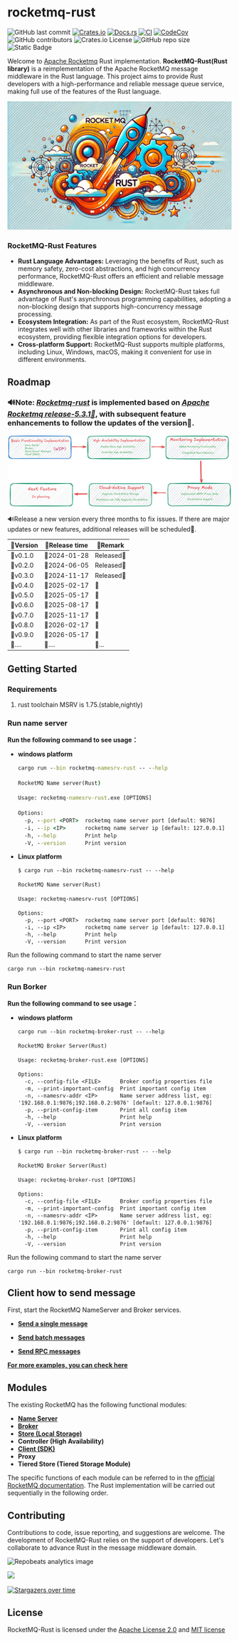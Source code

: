 # rocketmq-rust

![GitHub last commit](https://img.shields.io/github/last-commit/mxsm/rocketmq-rust) [![Crates.io](https://img.shields.io/crates/v/rocketmq-rust.svg)](https://crates.io/crates/rocketmq-rust) [![Docs.rs](https://docs.rs/rocketmq-rust/badge.svg)](https://docs.rs/rocketmq-rust) [![CI](https://github.com/mxsm/rocketmq-rust/workflows/CI/badge.svg)](https://github.com/mxsm/rocketmq-rust/actions) [![CodeCov][codecov-image]][codecov-url] ![GitHub contributors](https://img.shields.io/github/contributors/mxsm/rocketmq-rust) ![Crates.io License](https://img.shields.io/crates/l/rocketmq-rust) ![GitHub repo size](https://img.shields.io/github/repo-size/mxsm/rocketmq-rust) ![Static Badge](https://img.shields.io/badge/MSRV-1.75.0%2B-25b373)

Welcome to [Apache Rocketmq](https://github.com/apache/rocketmq) Rust implementation. **RocketMQ-Rust(Rust library)** is
a reimplementation of the Apache RocketMQ message middleware in the Rust language. This project aims to provide Rust
developers with a high-performance and reliable message queue service, making full use of the features of the Rust
language.

![](resources/Rocketmq-rust.png)

### RocketMQ-Rust Features

- **Rust Language Advantages:** Leveraging the benefits of Rust, such as memory safety, zero-cost abstractions, and high
  concurrency performance, RocketMQ-Rust offers an efficient and reliable message middleware.
- **Asynchronous and Non-blocking Design:** RocketMQ-Rust takes full advantage of Rust's asynchronous programming
  capabilities, adopting a non-blocking design that supports high-concurrency message processing.
- **Ecosystem Integration:** As part of the Rust ecosystem, RocketMQ-Rust integrates well with other libraries and
  frameworks within the Rust ecosystem, providing flexible integration options for developers.
- **Cross-platform Support:** RocketMQ-Rust supports multiple platforms, including Linux, Windows, macOS, making it
  convenient for use in different environments.

## Roadmap

### **🔊Note**: ***[Rocketmq-rust](https://github.com/mxsm/rocketmq-rust)*** is implemented based on ***[Apache Rocketmq release-5.3.1📌](https://github.com/apache/rocketmq/tree/release-5.3.1)***, with subsequent feature enhancements to follow the updates of the version🚩.

![](resources/rocektmq-rust-roadmap.png)

🔊Release a new version every three months to fix issues. If there are major updates or new features, additional releases
will be scheduled🍻.

| 🔖Version | 🚩Release time | 🚧Remark   |
|-----------|----------------|------------|
| 🔖v0.1.0  | 🚩2024-01-28   | Released🎉 |
| 🔖v0.2.0  | 🚩2024-06-05   | Released🎉 |
| 🔖v0.3.0  | 🚩2024-11-17   | Released🎉 |
| 🔖v0.4.0  | 🚩2025-02-17   | 🚧         |
| 🔖v0.5.0  | 🚩2025-05-17   | 🚧         |
| 🔖v0.6.0  | 🚩2025-08-17   | 🚧         |
| 🔖v0.7.0  | 🚩2025-11-17   | 🚧         |
| 🔖v0.8.0  | 🚩2026-02-17   | 🚧         |
| 🔖v0.9.0  | 🚩2026-05-17   | 🚧         |
| 🔖....    | 🚩....         | 🚧...      |

## Getting Started

### Requirements

1. rust toolchain MSRV is 1.75.(stable,nightly)

### Run name server

**Run the following command to see usage：**

- **windows platform**

  ```cmd
  cargo run --bin rocketmq-namesrv-rust -- --help
  
  RocketMQ Name server(Rust)
  
  Usage: rocketmq-namesrv-rust.exe [OPTIONS]
  
  Options:
    -p, --port <PORT>  rocketmq name server port [default: 9876]
    -i, --ip <IP>      rocketmq name server ip [default: 127.0.0.1]
    -h, --help         Print help
    -V, --version      Print version
  ```

- **Linux platform**

  ```shell
  $ cargo run --bin rocketmq-namesrv-rust -- --help
  
  RocketMQ Name server(Rust)
  
  Usage: rocketmq-namesrv-rust [OPTIONS]
  
  Options:
    -p, --port <PORT>  rocketmq name server port [default: 9876]
    -i, --ip <IP>      rocketmq name server ip [default: 127.0.0.1]
    -h, --help         Print help
    -V, --version      Print version
  ```

Run the following command to start the name server

```shell
cargo run --bin rocketmq-namesrv-rust
```

### Run Borker

**Run the following command to see usage：**

- **windows platform**

  ```shell
  cargo run --bin rocketmq-broker-rust -- --help
  
  RocketMQ Broker Server(Rust)
  
  Usage: rocketmq-broker-rust.exe [OPTIONS]
  
  Options:
    -c, --config-file <FILE>      Broker config properties file
    -m, --print-important-config  Print important config item
    -n, --namesrv-addr <IP>       Name server address list, eg: '192.168.0.1:9876;192.168.0.2:9876' [default: 127.0.0.1:9876]
    -p, --print-config-item       Print all config item
    -h, --help                    Print help
    -V, --version                 Print version
  ```


- **Linux platform**

  ```shell
  $ cargo run --bin rocketmq-broker-rust -- --help
  
  RocketMQ Broker Server(Rust)
  
  Usage: rocketmq-broker-rust [OPTIONS]
  
  Options:
    -c, --config-file <FILE>      Broker config properties file
    -m, --print-important-config  Print important config item
    -n, --namesrv-addr <IP>       Name server address list, eg: '192.168.0.1:9876;192.168.0.2:9876' [default: 127.0.0.1:9876]
    -p, --print-config-item       Print all config item
    -h, --help                    Print help
    -V, --version                 Print version
  ```

Run the following command to start the name server

```shell
cargo run --bin rocketmq-broker-rust
```

## Client how to send message

First, start the RocketMQ NameServer and Broker services.

- [**Send a single message**](https://github.com/mxsm/rocketmq-rust/blob/main/rocketmq-client/README.md#Send-a-single-message)

- [**Send batch messages**](https://github.com/mxsm/rocketmq-rust/blob/main/rocketmq-client/README.md#Send-batch-messages)

- [**Send RPC messages**](https://github.com/mxsm/rocketmq-rust/blob/main/rocketmq-client/README.md#Send-RPC-messages)

[**For more examples, you can check here**](https://github.com/mxsm/rocketmq-rust/tree/main/rocketmq-client/examples)

## Modules

The existing RocketMQ has the following functional modules:

- [**Name Server**](https://github.com/mxsm/rocketmq-rust/tree/main/rocketmq-namesrv)
- [**Broker**](https://github.com/mxsm/rocketmq-rust/tree/main/rocketmq-broker)
- [**Store (Local Storage)**](https://github.com/mxsm/rocketmq-rust/tree/main/rocketmq-store)
- **Controller (High Availability)**
- [**Client (SDK)**](https://github.com/mxsm/rocketmq-rust/tree/main/rocketmq-client)
- **Proxy**
- **Tiered Store (Tiered Storage Module)**

The specific functions of each module can be referred to in
the [official RocketMQ documentation](https://github.com/apache/rocketmq/tree/develop/docs). The Rust implementation
will be carried out sequentially in the following order.

## Contributing

Contributions to code, issue reporting, and suggestions are welcome. The development of RocketMQ-Rust relies on the
support of developers. Let's collaborate to advance Rust in the message middleware domain.

![](https://repobeats.axiom.co/api/embed/6ca125de92b36e1f78c6681d0a1296b8958adea1.svg "Repobeats analytics image")

<a href="https://github.com/mxsm/rocketmq-rust/graphs/contributors">
  <img src="https://contrib.rocks/image?repo=mxsm/rocketmq-rust&anon=1" />
</a>

[![Stargazers over time](https://api.star-history.com/svg?repos=mxsm/rocketmq-rust&type=Date)](https://api.star-history.com/svg?repos=mxsm/rocketmq-rust&type=Date)

## License

RocketMQ-Rust is licensed under the [Apache License 2.0](https://github.com/mxsm/rocketmq-rust/blob/main/LICENSE-APACHE)
and [MIT license](https://github.com/mxsm/rocketmq-rust/blob/main/LICENSE-MIT)


[codecov-image]: https://codecov.io/gh/mxsm/rocketmq-rust/branch/main/graph/badge.svg

[codecov-url]: https://codecov.io/gh/mxsm/rocketmq-rust

